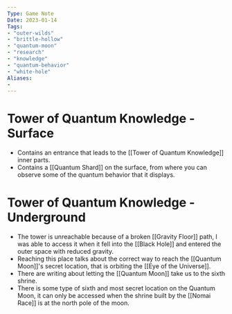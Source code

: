 ```yaml
---
Type: Game Note
Date: 2023-01-14
Tags:
- "outer-wilds"
- "brittle-hollow"
- "quantum-moon"
- "research"
- "knowledge"
- "quantum-behavior"
- "white-hole"
Aliases:
- 
---
```

# Tower of Quantum Knowledge - Surface
- Contains an entrance that leads to the [[Tower of Quantum Knowledge]] inner parts. 
- Contains a [[Quantum Shard]] on the surface, from where you can observe some of the quantum behavior that it displays.

# Tower of Quantum Knowledge - Underground
- The tower is unreachable because of a broken [[Gravity Floor]] path, I was able to access it when it fell into the [[Black Hole]] and entered the outer space with reduced gravity.
- Reaching this place talks about the correct way to reach the [[Quantum Moon]]'s secret location, that is orbiting the [[Eye of the Universe]].
- There are writing about letting the [[Quantum Moon]] take us to the sixth shrine.
- There is some type of sixth and most secret location on the Quantum Moon, it can only be accessed when the shrine built by the [[Nomai Race]] is at the north pole of the moon.